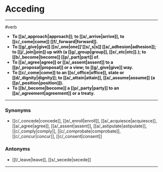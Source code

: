 # Acceding
---
#verb
- **To [[a/_approach|approach]]; to [[a/_arrive|arrive]], to [[c/_come|come]] [[f/_forward|forward]].**
- **To [[g/_give|give]] [[o/_one|one]]'[[s/_s|s]] [[a/_adhesion|adhesion]]; to [[j/_join|join]] up with (a [[g/_group|group]], [[e/_etc|etc]].); to [[b/_become|become]] [[p/_part|part]] of.**
- **To [[a/_agree|agree]] or [[a/_assent|assent]] to a [[p/_proposal|proposal]] or a view; to [[g/_give|give]] way.**
- **To [[c/_come|come]] to an [[o/_office|office]], state or [[d/_dignity|dignity]]; to [[a/_attain|attain]], [[a/_assume|assume]] (a [[p/_position|position]]).**
- **To [[b/_become|become]] a [[p/_party|party]] to an [[a/_agreement|agreement]] or a treaty.**
---
### Synonyms
- [[c/_concede|concede]], [[e/_enroll|enroll]], [[a/_acquiesce|acquiesce]], [[a/_agree|agree]], [[a/_assent|assent]], [[a/_astipulate|astipulate]], [[c/_comply|comply]], [[c/_comprobate|comprobate]], [[c/_concur|concur]], [[c/_consent|consent]]
### Antonyms
- [[l/_leave|leave]], [[s/_secede|secede]]
---
